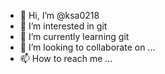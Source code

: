- 👋 Hi, I’m @ksa0218
- 👀 I’m interested in git
- 🌱 I’m currently learning git
- 💞️ I’m looking to collaborate on ...
- 📫 How to reach me ...

<!---
ksa0218/ksa0218 is a ✨ special ✨ repository because its `README.md` (this file) appears on your GitHub profile.
You can click the Preview link to take a look at your changes.
--->
